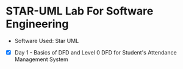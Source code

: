 # STAR-UML Lab For Software Engineering 
- Software Used: Star UML
- [X] Day 1 - Basics of DFD and Level 0 DFD for Student's Attendance Management System
